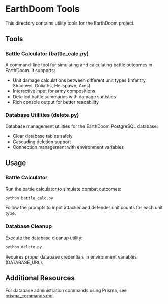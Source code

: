 # EarthDoom Tools

This directory contains utility tools for the EarthDoom project.

## Tools

### Battle Calculator (battle_calc.py)
A command-line tool for simulating and calculating battle outcomes in EarthDoom. It supports:
- Unit damage calculations between different unit types (Infantry, Shadows, Goliaths, Hellspawn, Ares)
- Interactive input for army compositions
- Detailed battle summaries with damage statistics
- Rich console output for better readability

### Database Utilities (delete.py)
Database management utilities for the EarthDoom PostgreSQL database:
- Clear database tables safely
- Cascading deletion support
- Connection management with environment variables

## Usage

### Battle Calculator
Run the battle calculator to simulate combat outcomes:
```bash
python battle_calc.py
```
Follow the prompts to input attacker and defender unit counts for each unit type.

### Database Cleanup
Execute the database cleanup utility:
```bash
python delete.py
```
Requires proper database credentials in environment variables (DATABASE_URL).

## Additional Resources
For database administration commands using Prisma, see [prisma_commands.md](prisma_commands.md).
